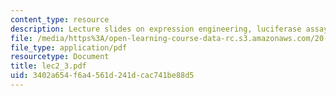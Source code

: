 ```yaml
---
content_type: resource
description: Lecture slides on expression engineering, luciferase assays, and RNA.
file: /media/https%3A/open-learning-course-data-rc.s3.amazonaws.com/20-109-laboratory-fundamentals-in-biological-engineering-fall-2007/3402a654f6a4561d241dcac741be88d5_lec2_3.pdf
file_type: application/pdf
resourcetype: Document
title: lec2_3.pdf
uid: 3402a654-f6a4-561d-241d-cac741be88d5
---
```


